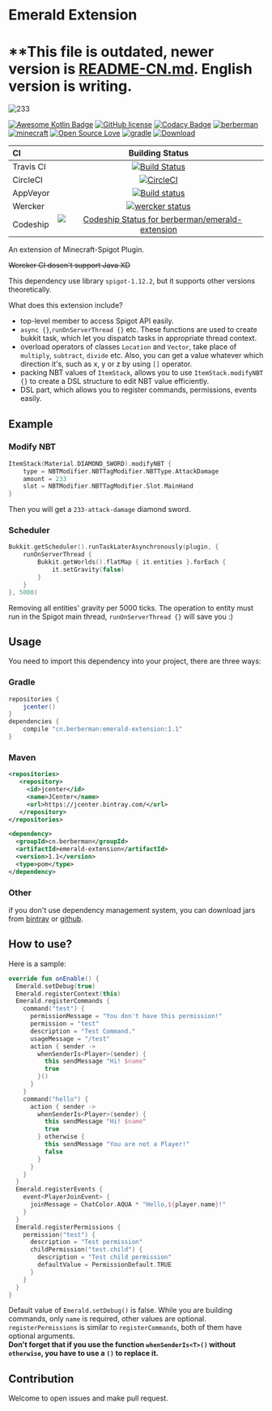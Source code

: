 # Emerald Extension
# **This file is outdated, newer version is [README-CN.md](README-CN.md). English version is writing.
![233](https://d1u5p3l4wpay3k.cloudfront.net/minecraft_zh_gamepedia/6/6a/Emerald.png?version=c18f3d42d9893b84e783362697408421)

[![Awesome Kotlin Badge](https://kotlin.link/awesome-kotlin.svg)](https://github.com/KotlinBy/awesome-kotlin)
[![GitHub license](https://img.shields.io/badge/license-Apache%20License%202.0-blue.svg?style=flat)](http://www.apache.org/licenses/LICENSE-2.0)
  [![Codacy Badge](https://api.codacy.com/project/badge/Grade/7b4f22765ae44af4bd84103daddb00c7)](https://www.codacy.com/app/berberman/emerald-extension?utm_source=github.com&amp;utm_medium=referral&amp;utm_content=berberman/emerald-extension&amp;utm_campaign=Badge_Grade)
 [![berberman](https://img.shields.io/badge/powered_by-berberman-orange.svg)](https://github.com/berberman)
 [![minecraft](https://img.shields.io/badge/minecraft-1.12.2-yellowgreen.svg)](https://www.spigotmc.org/)
 [![Open Source Love](https://badges.frapsoft.com/os/v1/open-source.svg?v=103)](https://github.com/berberman/emerald-extension)
 [![gradle](https://img.shields.io/badge/gradle-4.4-brightgreen.svg)](https://gradle.org/)
  [ ![Download](https://api.bintray.com/packages/berberman/maven/emerald-extension/images/download.svg) ](https://bintray.com/berberman/maven/emerald-extension/_latestVersion)

CI|Building Status
:---|:---:
Travis CI|[![Build Status](https://travis-ci.org/berberman/emerald-extension.svg?branch=master)](https://travis-ci.org/berberman/emerald-extension)
CircleCI|[![CircleCI](https://circleci.com/gh/berberman/emerald-extension.svg?style=svg)](https://circleci.com/gh/berberman/emerald-extension)
AppVeyor|[![Build status](https://ci.appveyor.com/api/projects/status/o1x1hh6xx6koh4v0?svg=true)](https://ci.appveyor.com/project/berberman/emerald-extension)
Wercker|[![wercker status](https://app.wercker.com/status/820a6a6b02261bd3bfe88b9b5a066dce/s/master "wercker status")](https://app.wercker.com/project/byKey/820a6a6b02261bd3bfe88b9b5a066dce)
Codeship|[ ![Codeship Status for berberman/emerald-extension](https://app.codeship.com/projects/350b4220-ec8e-0135-f54a-6e606d5d3d05/status?branch=master)](https://app.codeship.com/projects/270349)

An extension of Minecraft-Spigot Plugin.   

~~Wercker CI dosen't support Java XD~~

This dependency use library `spigot-1.12.2`,  but it supports other versions theoretically.

What does this extension include?
* top-level member to access Spigot API easily.
* `async {}`,`runOnServerThread {}` etc. These functions are used to create bukkit task, which let you dispatch tasks in appropriate thread context.
* overload operators of classes `Location` and `Vector`, take place of `multiply`, `subtract`, `divide` etc. Also, you can get a value whatever which direction it's, such as  x, y or z by using `[]` operator.
* packing NBT values of `ItemStack`, allows you to use `ItemStack.modifyNBT {}` to create a DSL structure to edit NBT value efficiently.
* DSL part, which allows you to register commands, permissions, events easily.
## Example
### Modify NBT
```kotlin
ItemStack(Material.DIAMOND_SWORD).modifyNBT {
	type = NBTModifier.NBTTagModifier.NBTType.AttackDamage
	amount = 233
	slot = NBTModifier.NBTTagModifier.Slot.MainHand
}
```
Then you will get a `233-attack-damage` diamond sword.
### Scheduler
```kotlin
Bukkit.getScheduler().runTaskLaterAsynchronously(plugin, {
	runOnServerThread {
		Bukkit.getWorlds().flatMap { it.entities }.forEach {
			it.setGravity(false)
		}
	}
}, 5000)
```
Removing all entities' gravity per 5000 ticks. The operation to entity must run in the Spigot main thread, `runOnServerThread {}` will save you :)

## Usage
You need to import this dependency into your project, there are three ways:
### Gradle
```groovy
repositories {
    jcenter()
}
dependencies {
    compile "cn.berberman:emerald-extension:1.1"
}
```
### Maven
```xml
<repositories>
   <repository>
     <id>jcenter</id>
     <name>JCenter</name>
     <url>https://jcenter.bintray.com/</url>
   </repository>
</repositories>

<dependency>
  <groupId>cn.berberman</groupId>
  <artifactId>emerald-extension</artifactId>
  <version>1.1</version>
  <type>pom</type>
</dependency>
```
### Other
if you don't use dependency management system, you can download jars from [bintray](https://bintray.com/berberman/maven/emerald-extension/_latestVersion) or [github](https://github.com/berberman/emerald-extension/releases).
## How to use?
Here is a sample:
```kotlin
override fun onEnable() {
  Emerald.setDebug(true)
  Emerald.registerContext(this)
  Emerald.registerCommands {
    command("test") {
      permissionMessage = "You don't have this permission!"
      permission = "test"
      description = "Test Command."
      usageMessage = "/test"
      action { sender ->
        whenSenderIs<Player>(sender) {
          this sendMessage "Hi! $name"
          true
        }()
      }
    }
    command("hello") {
      action { sender ->
        whenSenderIs<Player>(sender) {
          this sendMessage "Hi! $name"
          true
        } otherwise {
          this sendMessage "You are not a Player!"
          false
        }
      }
    }
  }
  Emerald.registerEvents {
    event<PlayerJoinEvent> {
      joinMessage = ChatColor.AQUA * "Hello,${player.name}!"
    }
  }
  Emerald.registerPermissions {
    permission("test") {
      description = "Test permission"
      childPermission("test.child") {
        description = "Test child permission"
        defaultValue = PermissionDefault.TRUE
      }
    }
  }
}
```
Default value of `Emerald.setDebug()` is false. While you are building commands, only `name` is required, other values are optional. `registerPermissions` is similar to `registerCommands`, both of them have optional arguments.  
 **Don't forget that if you use the function `whenSenderIs<T>()` without `otherwise`, you have to use a `()` to replace it.**
## Contribution
Welcome to open issues and make pull request.
